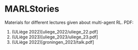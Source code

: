 # MARLStories

Materials for different lectures given about multi-agent RL.
PDF:
1. (ULiège 2022)[uliege_2022/uliege_22.pdf]
2. (ULiège 2023)[uliege_2023/uliege_23.pdf]
3. (ULiège 2022)[groningen_2023/talk.pdf]
